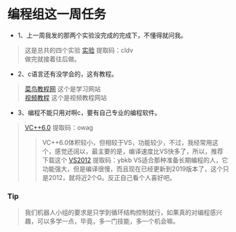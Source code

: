 编程组这一周任务
===
* 1、上一周我发的那两个实验没完成的完成下，不懂得就问我。
>这是总共的四个实验  [实验](https://pan.baidu.com/s/1NOLBZOEHeho2Wxbrlaelnw "点击下载")  提取码：cldv <br>
做完就接着往后做。
* 2、c语言还有没学会的，这有教程。
>[菜鸟教程网](https://www.runoob.com/cprogramming/c-tutorial.html "点击进入") 这个是学习网站<br>
>[视频教程](https://study.163.com/course/introduction/1003030021.htm "点击进入") 这个是视频教程网站
* 3、编程不能只用对啊c，要有自己专业的编程软件。
>[VC++6.0](https://pan.baidu.com/s/1g6EgGTSESSQQgGcqkKNSJQ "点击进入") 提取码：owag
>>VC++6.0体积较小，但相较于VS，功能较少，不过，我经常用这个，感觉还阔以，最主要的是，编译速度比VS快多了，所以，推荐下载这个
>[VS2012](https://pan.baidu.com/s/1_x-6ZFiXkHer9Tljnkx8Qg "点击进入") 提取码：ybkb
>>VS适合那种准备长期编程的人，它功能强大，但是编译很慢，而且现在已经更新到2019版本了，这个只是2012，就将近2个G。反正自己看个人喜好吧。
### Tip
>我们机器人小组的要求是只学到循环结构控制就行，如果真的对编程感兴趣，可以多学一点，毕竟，多一门技能，多一个机会嘛。
